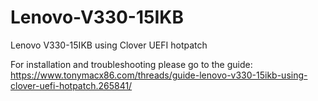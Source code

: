 # Lenovo-V330-15IKB
Lenovo V330-15IKB using Clover UEFI hotpatch

For installation and troubleshooting please go to the guide:
https://www.tonymacx86.com/threads/guide-lenovo-v330-15ikb-using-clover-uefi-hotpatch.265841/
